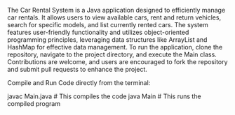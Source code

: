 
The Car Rental System is a Java application designed to efficiently manage car rentals. It allows users to view available cars, rent and return vehicles, search for specific models, and list currently rented cars. The system features user-friendly functionality and utilizes object-oriented programming principles, leveraging data structures like ArrayList and HashMap for effective data management. To run the application, clone the repository, navigate to the project directory, and execute the Main class. Contributions are welcome, and users are encouraged to fork the repository and submit pull requests to enhance the project.

Compile and Run Code directly from the terminal:

javac Main.java  # This compiles the code
java Main        # This runs the compiled program

